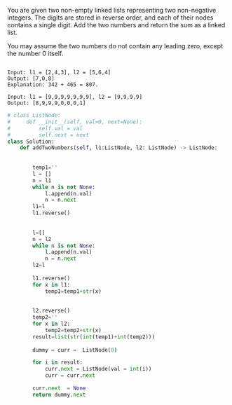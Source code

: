 You are given two non-empty linked lists representing two non-negative integers. The digits are stored in reverse order, and each of their nodes contains a single digit. Add the two numbers and return the sum as a linked list.

You may assume the two numbers do not contain any leading zero, except the number 0 itself.

```

Input: l1 = [2,4,3], l2 = [5,6,4]
Output: [7,0,8]
Explanation: 342 + 465 = 807.

```

```
Input: l1 = [9,9,9,9,9,9,9], l2 = [9,9,9,9]
Output: [8,9,9,9,0,0,0,1]
```

```python
# class ListNode:
#     def __init__(self, val=0, next=None):
#         self.val = val
#         self.next = next
class Solution:
    def addTwoNumbers(self, l1:ListNode, l2: ListNode) -> ListNode:
        
        
        temp1=''
        l = []
        n = l1
        while n is not None:
            l.append(n.val)
            n = n.next
        l1=l
        l1.reverse()
        
        
        l=[]
        n = l2
        while n is not None:
            l.append(n.val)
            n = n.next
        l2=l
        
        l1.reverse()
        for x in l1:
            temp1=temp1+str(x)
            
            
        l2.reverse()
        temp2=''
        for x in l2:
            temp2=temp2+str(x)
        result=list(str(int(temp1)+int(temp2)))
        
        dummy = curr =  ListNode(0)

        for i in result:
            curr.next = ListNode(val = int(i))
            curr = curr.next

        curr.next  = None
        return dummy.next
```
